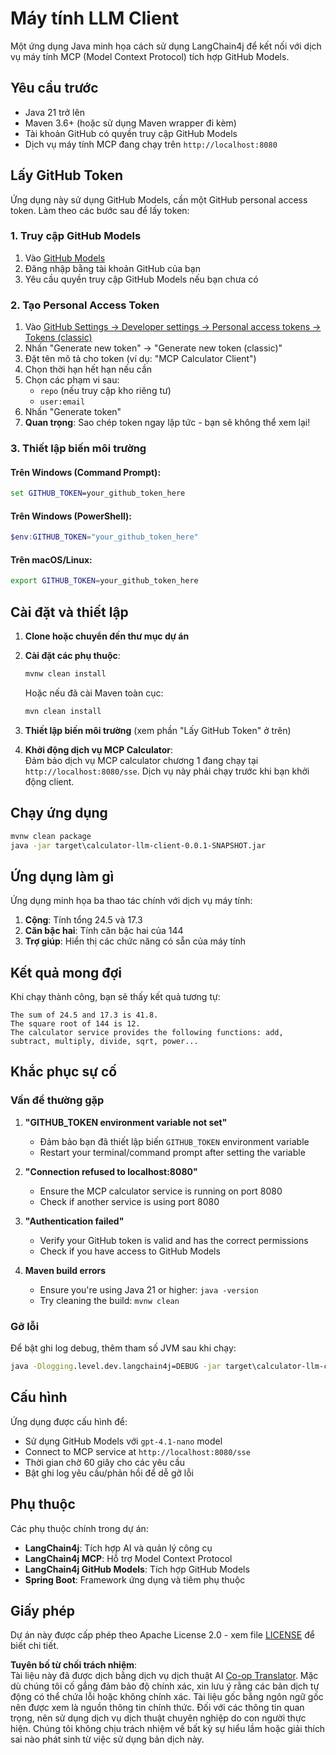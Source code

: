 <!--
CO_OP_TRANSLATOR_METADATA:
{
  "original_hash": "ac2459c0d5cc823922e3d9240a95028c",
  "translation_date": "2025-06-11T13:30:32+00:00",
  "source_file": "03-GettingStarted/03-llm-client/solution/java/README.md",
  "language_code": "vi"
}
-->
# Máy tính LLM Client

Một ứng dụng Java minh họa cách sử dụng LangChain4j để kết nối với dịch vụ máy tính MCP (Model Context Protocol) tích hợp GitHub Models.

## Yêu cầu trước

- Java 21 trở lên  
- Maven 3.6+ (hoặc sử dụng Maven wrapper đi kèm)  
- Tài khoản GitHub có quyền truy cập GitHub Models  
- Dịch vụ máy tính MCP đang chạy trên `http://localhost:8080`

## Lấy GitHub Token

Ứng dụng này sử dụng GitHub Models, cần một GitHub personal access token. Làm theo các bước sau để lấy token:

### 1. Truy cập GitHub Models
1. Vào [GitHub Models](https://github.com/marketplace/models)  
2. Đăng nhập bằng tài khoản GitHub của bạn  
3. Yêu cầu quyền truy cập GitHub Models nếu bạn chưa có

### 2. Tạo Personal Access Token
1. Vào [GitHub Settings → Developer settings → Personal access tokens → Tokens (classic)](https://github.com/settings/tokens)  
2. Nhấn "Generate new token" → "Generate new token (classic)"  
3. Đặt tên mô tả cho token (ví dụ: "MCP Calculator Client")  
4. Chọn thời hạn hết hạn nếu cần  
5. Chọn các phạm vi sau:  
   - `repo` (nếu truy cập kho riêng tư)  
   - `user:email`  
6. Nhấn "Generate token"  
7. **Quan trọng**: Sao chép token ngay lập tức - bạn sẽ không thể xem lại!

### 3. Thiết lập biến môi trường

#### Trên Windows (Command Prompt):  
```cmd
set GITHUB_TOKEN=your_github_token_here
```

#### Trên Windows (PowerShell):  
```powershell
$env:GITHUB_TOKEN="your_github_token_here"
```

#### Trên macOS/Linux:  
```bash
export GITHUB_TOKEN=your_github_token_here
```

## Cài đặt và thiết lập

1. **Clone hoặc chuyển đến thư mục dự án**

2. **Cài đặt các phụ thuộc**:  
   ```cmd
   mvnw clean install
   ```  
   Hoặc nếu đã cài Maven toàn cục:  
   ```cmd
   mvn clean install
   ```

3. **Thiết lập biến môi trường** (xem phần "Lấy GitHub Token" ở trên)

4. **Khởi động dịch vụ MCP Calculator**:  
   Đảm bảo dịch vụ MCP calculator chương 1 đang chạy tại `http://localhost:8080/sse`. Dịch vụ này phải chạy trước khi bạn khởi động client.

## Chạy ứng dụng

```cmd
mvnw clean package
java -jar target\calculator-llm-client-0.0.1-SNAPSHOT.jar
```

## Ứng dụng làm gì

Ứng dụng minh họa ba thao tác chính với dịch vụ máy tính:

1. **Cộng**: Tính tổng 24.5 và 17.3  
2. **Căn bậc hai**: Tính căn bậc hai của 144  
3. **Trợ giúp**: Hiển thị các chức năng có sẵn của máy tính

## Kết quả mong đợi

Khi chạy thành công, bạn sẽ thấy kết quả tương tự:

```
The sum of 24.5 and 17.3 is 41.8.
The square root of 144 is 12.
The calculator service provides the following functions: add, subtract, multiply, divide, sqrt, power...
```

## Khắc phục sự cố

### Vấn đề thường gặp

1. **"GITHUB_TOKEN environment variable not set"**  
   - Đảm bảo bạn đã thiết lập biến `GITHUB_TOKEN` environment variable
   - Restart your terminal/command prompt after setting the variable

2. **"Connection refused to localhost:8080"**
   - Ensure the MCP calculator service is running on port 8080
   - Check if another service is using port 8080

3. **"Authentication failed"**
   - Verify your GitHub token is valid and has the correct permissions
   - Check if you have access to GitHub Models

4. **Maven build errors**
   - Ensure you're using Java 21 or higher: `java -version`
   - Try cleaning the build: `mvnw clean`

### Gỡ lỗi

Để bật ghi log debug, thêm tham số JVM sau khi chạy:  
```cmd
java -Dlogging.level.dev.langchain4j=DEBUG -jar target\calculator-llm-client-0.0.1-SNAPSHOT.jar
```

## Cấu hình

Ứng dụng được cấu hình để:  
- Sử dụng GitHub Models với `gpt-4.1-nano` model
- Connect to MCP service at `http://localhost:8080/sse`  
- Thời gian chờ 60 giây cho các yêu cầu  
- Bật ghi log yêu cầu/phản hồi để dễ gỡ lỗi

## Phụ thuộc

Các phụ thuộc chính trong dự án:  
- **LangChain4j**: Tích hợp AI và quản lý công cụ  
- **LangChain4j MCP**: Hỗ trợ Model Context Protocol  
- **LangChain4j GitHub Models**: Tích hợp GitHub Models  
- **Spring Boot**: Framework ứng dụng và tiêm phụ thuộc

## Giấy phép

Dự án này được cấp phép theo Apache License 2.0 - xem file [LICENSE](../../../../../../03-GettingStarted/03-llm-client/solution/java/LICENSE) để biết chi tiết.

**Tuyên bố từ chối trách nhiệm**:  
Tài liệu này đã được dịch bằng dịch vụ dịch thuật AI [Co-op Translator](https://github.com/Azure/co-op-translator). Mặc dù chúng tôi cố gắng đảm bảo độ chính xác, xin lưu ý rằng các bản dịch tự động có thể chứa lỗi hoặc không chính xác. Tài liệu gốc bằng ngôn ngữ gốc nên được xem là nguồn thông tin chính thức. Đối với các thông tin quan trọng, nên sử dụng dịch vụ dịch thuật chuyên nghiệp do con người thực hiện. Chúng tôi không chịu trách nhiệm về bất kỳ sự hiểu lầm hoặc giải thích sai nào phát sinh từ việc sử dụng bản dịch này.